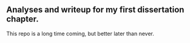 ## Analyses and writeup for my first dissertation chapter. 

This repo is a long time coming, but better later than never.  
